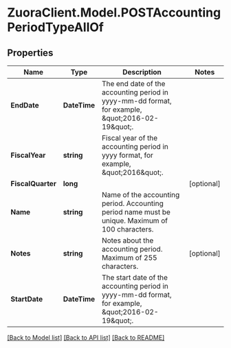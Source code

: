 # ZuoraClient.Model.POSTAccountingPeriodTypeAllOf

## Properties

Name | Type | Description | Notes
------------ | ------------- | ------------- | -------------
**EndDate** | **DateTime** | The end date of the accounting period in yyyy-mm-dd format, for example, \&quot;2016-02-19\&quot;.  | 
**FiscalYear** | **string** | Fiscal year of the accounting period in yyyy format, for example, \&quot;2016\&quot;.  | 
**FiscalQuarter** | **long** |  | [optional] 
**Name** | **string** | Name of the accounting period.  Accounting period name must be unique. Maximum of 100 characters.  | 
**Notes** | **string** | Notes about the accounting period.  Maximum of 255 characters.  | [optional] 
**StartDate** | **DateTime** | The start date of the accounting period in yyyy-mm-dd format, for example, \&quot;2016-02-19\&quot;.  | 

[[Back to Model list]](../README.md#documentation-for-models) [[Back to API list]](../README.md#documentation-for-api-endpoints) [[Back to README]](../README.md)

